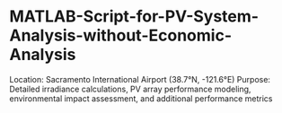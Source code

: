 # MATLAB-Script-for-PV-System-Analysis-without-Economic-Analysis
Location: Sacramento International Airport (38.7°N, -121.6°E) Purpose: Detailed irradiance calculations, PV array performance modeling, environmental impact assessment, and additional performance metrics

